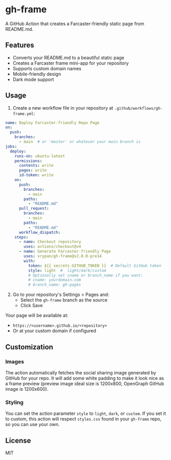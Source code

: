 # gh-frame

A GitHub Action that creates a Farcaster-friendly static page from README.md.

## Features

- Converts your README.md to a beautiful static page
- Creates a Farcaster frame mini-app for your repository
- Supports custom domain names
- Mobile-friendly design
- Dark mode support

## Usage

1. Create a new workflow file in your repository at `.github/workflows/gh-frame.yml`:

```yaml
name: Deploy Farcaster-friendly Repo Page
on:
  push:
    branches:
      - main  # or 'master' or whatever your main branch is
jobs:
  deploy:
    runs-on: ubuntu-latest
    permissions:
      contents: write
      pages: write
      id-token: write
    on:
      push:
        branches:
          - main
        paths:
          - "README.md"
      pull_request:
        branches:
          - main
        paths:
          - "README.md"
      workflow_dispatch:
    steps:
      - name: Checkout repository
        uses: actions/checkout@v4
      - name: Generate Farcaster-friendly Page
        uses: vrypan/gh-frame@v2.0.0-pre14
        with:
          token: ${{ secrets.GITHUB_TOKEN }}  # Default GitHub token
          style: light  #  light/dark/custom
          # Optionally set cname or branch_name if you want:
          # cname: yourdomain.com
          # branch_name: gh-pages
```

2. Go to your repository's Settings > Pages and:
   - Select the `gh-frame` branch as the source
   - Click Save

Your page will be available at:
- `https://<username>.github.io/<repository>`
- Or at your custom domain if configured

## Customization

### Images

The action automatically fetches the social sharing image generated by GitHub
for your repo. It will add some white padding to make it look nice as a frame
preview (preview image ideal size is 1200x800, OpenGraph GitHub image is 1200x600).

### Styling
You can set the action parameter `style` to `light`, `dark`, or `custom`.
If you set it to custom, this action will respect `styles.css` found in your
`gh-frame` repo, so you can use your own.


## License

MIT

